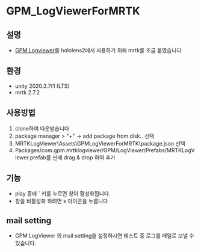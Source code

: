 # GPM_LogViewerForMRTK
## 설명
- [GPM Logviewer](https://github.com/nhn/gpm.unity/blob/main/docs/LogViewer/README.md)를 hololens2에서 사용하기 위해 mrtk를 조금 붙였습니다
## 환경
- unity 2020.3.7f1 (LTS)
- mrtk 2.7.2
## 사용방법
1. clone하여 다운받습니다
2. package manager > "+" -> add package from disk.. 선택
3. MRTKLogViewer\Assets\GPMLogViewerForMRTK\package.json 선택
4. Packages/com.gpm.mrtklogviewer/GPM/LogViewer/Prefabs/MRTKLogViewer.prefab를 씬에 drag & drop 하여 추가
## 기능
- play 중에 ` 키를 누르면 창이 활성화됩니다.
- 창을 비활성화 하려면 x 아이콘을 누릅니다
## mail setting
- GPM LogViewer 의 mail setting을 설정하시면 테스트 중 로그를 메일로 보낼 수 있습니다.
